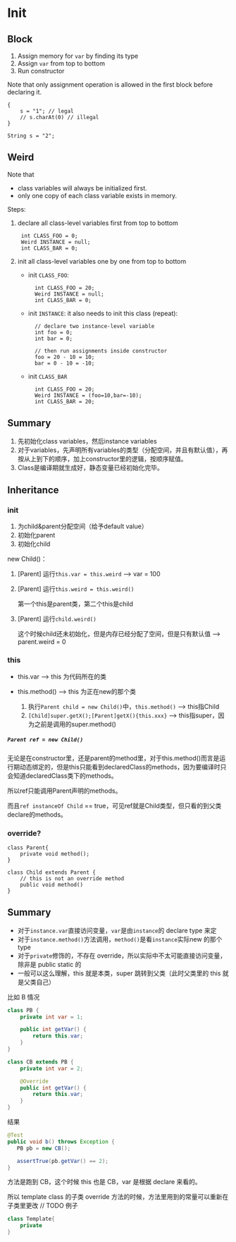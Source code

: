 # Init

## Block

1. Assign memory for `var` by finding its type
2. Assign `var` from top to bottom
3. Run constructor

Note that only assignment operation is allowed in the first block before declaring it.

    {
        s = "1"; // legal
        // s.charAt(0) // illegal
    }
    
    String s = "2";

## Weird

Note that

* class variables will always be initialized first.
* only one copy of each class variable exists in memory.

Steps:

1. declare all class-level variables first from top to bottom

        int CLASS_FOO = 0;
        Weird INSTANCE = null;
        int CLASS_BAR = 0;

2. init all class-level variables one by one from top to bottom

  	* init `CLASS_FOO`:
    
			int CLASS_FOO = 20;
			Weird INSTANCE = null;
			int CLASS_BAR = 0;

	* init `INSTANCE`: it also needs to init this class (repeat):

			// declare two instance-level variable
			int foo = 0;
			int bar = 0;
			
			// then run assignments inside constructor
			foo = 20 - 10 = 10;
			bar = 0 - 10 = -10;
			
	* init `CLASS_BAR`


			int CLASS_FOO = 20;
			Weird INSTANCE = (foo=10,bar=-10);
			int CLASS_BAR = 20;

## Summary

1. 先初始化class variables，然后instance variables
2. 对于variables，先声明所有variables的类型（分配空间，并且有默认值），再按从上到下的顺序，加上constructor里的逻辑，按顺序赋值。
3. Class是编译期就生成好，静态变量已经初始化完毕。

## Inheritance

### init

1. 为child&parent分配空间（给予default value）
2. 初始化parent
3. 初始化child

new Child()：

1. [Parent] 运行`this.var = this.weird` --> var = 100

2. [Parent] 运行`this.weird = this.weird()`

	第一个this是parent类，第二个this是child 
	
3. [Parent] 运行`child.weird()`

	这个时候child还未初始化，但是内存已经分配了空间，但是只有默认值 --> parent.weird = 0

### this

* this.var --> this 为代码所在的类
* this.method() --> this 为正在new的那个类

	1. 执行`Parent child = new Child()`中，`this.method()` --> this指Child
	2. `[Child]super.getX();[Parent]getX(){this.xxx}` --> this指super，因为之前是调用的super.method()
	
##### `Parent ref = new Child()`
	
无论是在constructor里，还是parent的method里，对于this.method()而言是运行期动态绑定的，但是this只能看到declaredClass的methods，因为要编译时只会知道declaredClass类下的methods。
	
所以ref只能调用Parent声明的methods。

而且`ref instanceOf Child`  == true，可见ref就是Child类型，但只看的到父类declare的methods。

### override?

	class Parent{
		private void method();
	}
	
	class Child extends Parent {
		// this is not an override method
		public void method()
	}
	
## Summary

* 对于`instance.var`直接访问变量，`var`是由`instance`的 declare type 来定
* 对于`instance.method()`方法调用，`method()`是看`instance`实际new 的那个 type
* 对于`private`修饰的，不存在 override，所以实际中不太可能直接访问变量，除非是 public static 的
* 一般可以这么理解，this 就是本类，super 跳转到父类（此时父类里的 this 就是父类自己）

比如 B 情况

``` java
class PB {
    private int var = 1;

    public int getVar() {
        return this.var;
    }
}

class CB extends PB {
    private int var = 2;

    @Override
    public int getVar() {
        return this.var;
    }
}
```

结果

``` java
@Test
public void b() throws Exception {
   PB pb = new CB();

   assertTrue(pb.getVar() == 2);
}
```
方法是跑到 CB，这个时候 this 也是 CB，var 是根据 declare 来看的。

所以 template class 的子类 override 方法的时候，方法里用到的常量可以重新在子类里更改 // TODO 例子


``` java
class Template{
	private
}
```
